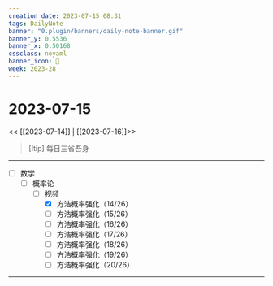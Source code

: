 ```yaml
---
creation date: 2023-07-15 08:31
tags: DailyNote
banner: "0.plugin/banners/daily-note-banner.gif"
banner_y: 0.5536
banner_x: 0.50168
cssclass: noyaml
banner_icon: 💌
week: 2023-28
---
```


# 2023-07-15

<< [[2023-07-14]] | [[2023-07-16]]>>


> [!tip] 每日三省吾身
> 

---

- [ ] 数学
	- [ ] 概率论
		- [ ] 视频
			- [x] 方浩概率强化（14/26）
			- [ ] 方浩概率强化（15/26）
			- [ ] 方浩概率强化（16/26）
			- [ ] 方浩概率强化（17/26）
			- [ ] 方浩概率强化（18/26）
			- [ ] 方浩概率强化（19/26）
			- [ ] 方浩概率强化（20/26）

---
